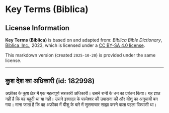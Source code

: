 # Key Terms (Biblica)

## License Information

**Key Terms (Biblica)** is based on and adapted from: _Biblica Bible Dictionary_, [Biblica, Inc.](https://www.biblica.com/), 2023, which is licensed under a [CC BY-SA 4.0 license](https://creativecommons.org/licenses/by-sa/4.0/legalcode.en).

This markdown version (created `2025-10-20`) is provided under the same license.



--------------------------------

## कुश देश का अधिकारी (id: 182998)

अफ्रीका के कुश क्षेत्र में एक महत्वपूर्ण सरकारी अधिकारी। उसने रानी के धन का प्रबंधन किया। यह ज्ञात नहीं है कि वह यहूदी था या नहीं। उसने इस्राएल के परमेश्वर की उपासना की और यीशु का अनुयायी बन गया। माना जाता है कि वह अफ्रीका में यीशु के बारे में सुसमाचार साझा करने वाला पहला विश्वासी था।


